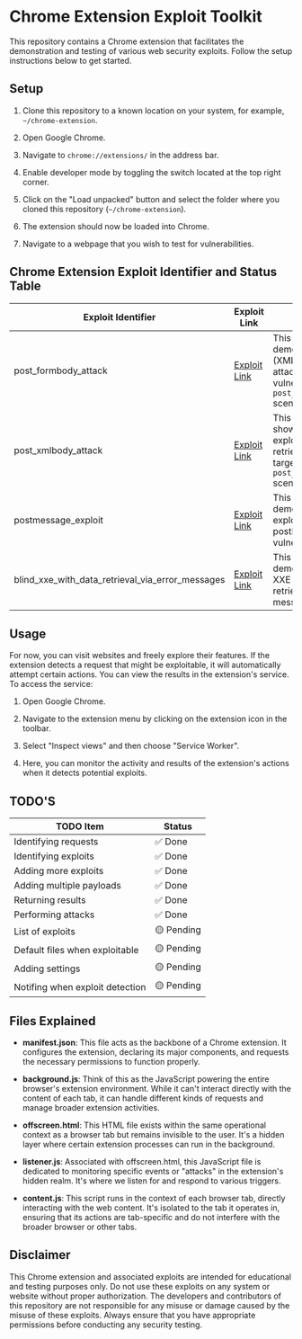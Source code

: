 # Chrome Extension Exploit Toolkit

This repository contains a Chrome extension that facilitates the demonstration and testing of various web security exploits. Follow the setup instructions below to get started.

## Setup

1. Clone this repository to a known location on your system, for example, `~/chrome-extension`.

2. Open Google Chrome.

3. Navigate to `chrome://extensions/` in the address bar.

4. Enable developer mode by toggling the switch located at the top right corner.

5. Click on the "Load unpacked" button and select the folder where you cloned this repository (`~/chrome-extension`).

6. The extension should now be loaded into Chrome.

7. Navigate to a webpage that you wish to test for vulnerabilities.

## Chrome Extension Exploit Identifier and Status Table

| Exploit Identifier | Exploit Link | Description | Working |
|--------------------|--------------|-------------|---------|
| post_formbody_attack | [Exploit Link](https://portswigger.net/web-security/xxe/lab-xinclude-attack) | This exploit demonstrates an XXE (XML External Entity) attack by exploiting vulnerabilities in the `post_formbody_attack` scenario. | ✅ |
| post_xmlbody_attack | [Exploit Link](https://portswigger.net/web-security/xxe/lab-exploiting-xxe-to-retrieve-files) | This exploit showcases the exploitation of XXE to retrieve files by targeting the `post_xmlbody_attack` scenario. | ✅ |
| postmessage_exploit | [Exploit Link](https://medium.com/@chiragrai3666/exploiting-postmessage-e2b01349c205) | This exploit demonstrates the exploitation of postMessage vulnerabilities. | 🟡 Pending |
| blind_xxe_with_data_retrieval_via_error_messages | [Exploit Link](https://portswigger.net/web-security/xxe/blind/lab-xxe-with-data-retrieval-via-error-messages) | This exploit aims to demonstrate blind XXE with data retrieval via error messages. | 🟡 Pending |

## Usage

For now, you can visit websites and freely explore their features. If the extension detects a request that might be exploitable, it will automatically attempt certain actions. You can view the results in the extension's service. To access the service:

1. Open Google Chrome.

2. Navigate to the extension menu by clicking on the extension icon in the toolbar.

3. Select "Inspect views" and then choose "Service Worker".

4. Here, you can monitor the activity and results of the extension's actions when it detects potential exploits.

## TODO'S

| TODO Item                                           | Status   |
|----------------------------------------------------|----------|
| Identifying requests                               | ✅ Done     |
| Identifying exploits                               | ✅ Done     |
| Adding more exploits                               | ✅ Done     |
| Adding multiple payloads                           | ✅ Done     |
| Returning results                                  | ✅ Done     |
| Performing attacks                                 | ✅ Done     |
| List of exploits                                   | 🟡 Pending  |
| Default files when exploitable                     | 🟡 Pending  |
| Adding settings                                    | 🟡 Pending  |
| Notifing when exploit detection                    | 🟡 Pending  |

## Files Explained

- **manifest.json**: This file acts as the backbone of a Chrome extension. It configures the extension, declaring its major components, and requests the necessary permissions to function properly.

- **background.js**: Think of this as the JavaScript powering the entire browser's extension environment. While it can't interact directly with the content of each tab, it can handle different kinds of requests and manage broader extension activities.

- **offscreen.html**: This HTML file exists within the same operational context as a browser tab but remains invisible to the user. It's a hidden layer where certain extension processes can run in the background.

- **listener.js**: Associated with offscreen.html, this JavaScript file is dedicated to monitoring specific events or "attacks" in the extension's hidden realm. It's where we listen for and respond to various triggers.

- **content.js**: This script runs in the context of each browser tab, directly interacting with the web content. It's isolated to the tab it operates in, ensuring that its actions are tab-specific and do not interfere with the broader browser or other tabs.

## Disclaimer

This Chrome extension and associated exploits are intended for educational and testing purposes only. Do not use these exploits on any system or website without proper authorization. The developers and contributors of this repository are not responsible for any misuse or damage caused by the misuse of these exploits. Always ensure that you have appropriate permissions before conducting any security testing.
